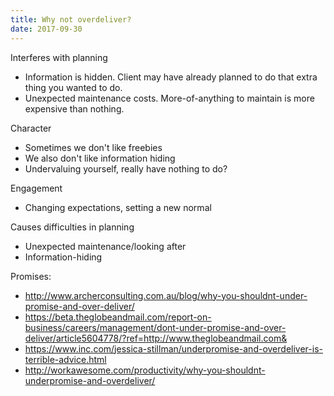 ```yaml
---
title: Why not overdeliver?
date: 2017-09-30
---
```


Interferes with planning
- Information is hidden. Client may have already planned to do that extra thing you wanted to do.
- Unexpected maintenance costs. More-of-anything to maintain is more expensive than nothing.

Character
- Sometimes we don't like freebies
- We also don't like information hiding
- Undervaluing yourself, really have nothing to do?

Engagement
- Changing expectations, setting a new normal

Causes difficulties in planning
- Unexpected maintenance/looking after
- Information-hiding

Promises:
- http://www.archerconsulting.com.au/blog/why-you-shouldnt-under-promise-and-over-deliver/
- https://beta.theglobeandmail.com/report-on-business/careers/management/dont-under-promise-and-over-deliver/article5604778/?ref=http://www.theglobeandmail.com&
- https://www.inc.com/jessica-stillman/underpromise-and-overdeliver-is-terrible-advice.html
- http://workawesome.com/productivity/why-you-shouldnt-underpromise-and-overdeliver/

